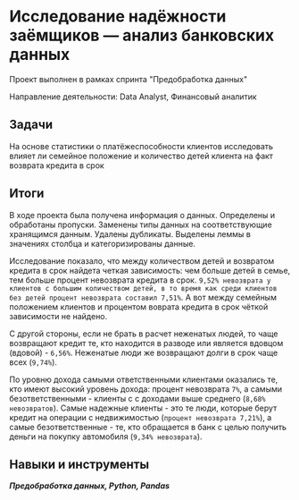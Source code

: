 ﻿# Исследование надёжности заёмщиков — анализ банковских данных

Проект выполнен в рамках спринта "Предобработка данных"

Направление деятельности: Data Analyst, Финансовый аналитик

## Задачи
На основе статистики о платёжеспособности клиентов исследовать влияет ли семейное положение и количество детей клиента на факт возврата кредита в срок

## Итоги
В ходе проекта была получена информация о данных. Определены и обработаны пропуски. Заменены типы данных на соответствующие хранящимся данным. Удалены дубликаты. Выделены леммы в значениях столбца и категоризированы данные.

Исследование показало, что между количеством детей и возвратом кредита в срок найдета четкая зависимость: чем больше детей в семье, тем больше процент невозврата кредита в срок. `9,52% невозврата у клиентов с большим количеством детей, в то время как среди клиентов без детей процент невозврата составил 7,51%`. А вот между семейным положением клиентов и процентом воврата кредита в срок чёткой зависимости не найдено.

С другой стороны, если не брать в расчет неженатых людей, то чаще возвращают кредит те, кто находится в разводе или является вдовцом (вдовой) - `6,56%`. Неженатые люди же возвращают долги в срок чаще всех (`9,74%`).

По уровню дохода самыми ответственными клиентами оказались те, кто имеют высокий уровень дохода: процент невозврата `7%`, а самыми безответственными - клиенты с с доходами выше среднего (`8,68% невозвратов`). Самые надежные клиенты - это те люди, которые берут кредит на операции с недвижимостью (`процент невозврата 7,21%`), а самые безответственные - те, кто обращается в банк с целью получить деньги на покупку автомобиля (`9,34% невозврата`).

## Навыки и инструменты
***Предобработка данных, Python, Pandas***
